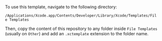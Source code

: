 
To use this template, navigate to the following directory:

`/Applications/Xcode.app/Contents/Developer/Library/Xcode/Templates/File Templates`

Then, copy the content of this repository to any folder inside `File Templates` (usually on `Other`) and add an `.xctemplate` extension to the folder name.
